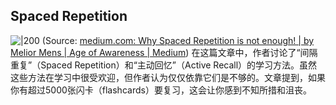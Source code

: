 
## Spaced Repetition
![|200](https://miro.medium.com/v2/resize:fit:920/1*DznAFlaZKwSLh1wmH9CmrQ.png)
(Source:  [medium.com: Why Spaced Repetition is not enough! | by Melior Mens | Age of Awareness | Medium](https://medium.com/age-of-awareness/why-spaced-repetition-is-not-enough-9570440e27f0))
在这篇文章中，作者讨论了“间隔重复”（Spaced Repetition）和“主动回忆”（Active Recall）的学习方法。虽然这些方法在学习中很受欢迎，但作者认为仅仅依靠它们是不够的。文章提到，如果你有超过5000张闪卡（flashcards）要复习，这会让你感到不知所措和沮丧。